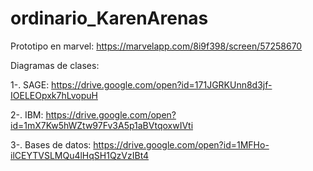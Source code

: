 # ordinario_KarenArenas

Prototipo en marvel: 
https://marvelapp.com/8i9f398/screen/57258670

Diagramas de clases: 

1-. SAGE: https://drive.google.com/open?id=171JGRKUnn8d3jf-IOELEOpxk7hLvopuH

2-. IBM: https://drive.google.com/open?id=1mX7Kw5hWZtw97Fv3A5p1aBVtqoxwIVti

3-. Bases de datos: https://drive.google.com/open?id=1MFHo-ilCEYTVSLMQu4lHqSH1QzVzIBt4
